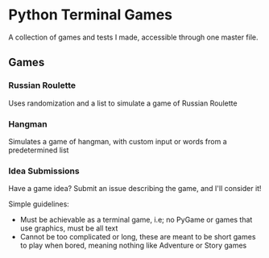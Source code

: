 # Python Terminal Games

A collection of games and tests I made, accessible through one master file.

## Games

### Russian Roulette

Uses randomization and a list to simulate a game of Russian Roulette

### Hangman

Simulates a game of hangman, with custom input or words from a predetermined list

### Idea Submissions

Have a game idea? Submit an issue describing the game, and I'll consider it!

Simple guidelines:

- Must be achievable as a terminal game, i.e; no PyGame or games that use graphics, must be all text
- Cannot be too complicated or long, these are meant to be short games to play when bored,
meaning nothing like Adventure or Story games
